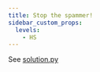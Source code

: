 ```yaml
---
title: Stop the spammer!
sidebar_custom_props:
  levels:
    - HS
---
```


See [solution.py](solution.py)
